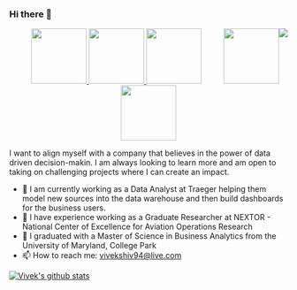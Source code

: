 
### Hi there 👋
<!--

**vshiv667/Vivek_Readme** is a ✨ _special_ ✨ repository because its `README.md` (this file) appears on your GitHub profile.

-->

<p align="center">
  <img src="https://github.com/vshiv667/vshiv667/blob/main/intro.jpg", style="border:0px;margin:0px;float:right" />
</p>



<p align="center">
  <a href="mailto: vivekshiv94@live.com">
  <img src="https://github.com/vshiv667/vshiv667/blob/main/email.png", style="border:0px;margin:0px;float:right" height = "100" width="100"/>
  </a>


  <a href="https://www.linkedin.com/in/viveksivarama">
  <img src="https://github.com/vshiv667/vshiv667/blob/main/linkedin2.png" style=”float:right” height = "100" width="100" />
  </a>
                                                                                      
  <a href="https://public.tableau.com/profile/vshiv667#!">
  <img src="https://github.com/vshiv667/vshiv667/blob/main/tableau.jpg", style=”float:right”/ height = "100" width="100">
  </a>
  
  <a href="https://www.hackerrank.com/mendis_vivek99">
  <img src="https://github.com/vshiv667/vshiv667/blob/main/hackerrank.jpeg", style=”float:right”/ height = "100" width="100">
  </a>
  
  <a href="https://viveksivalingam.com">
  <img src="https://github.com/vshiv667/vshiv667/blob/main/website.png", style=”float:right”/ height = "100" width="100">
  </a>
  
  
</p>


I want to align myself with a company that believes in the power of data driven decision-makin. I am always looking to learn more and am open to taking on challenging projects where I can create an impact.

- 🔭 I am currently working as a Data Analyst at Traeger helping them model new sources into the data warehouse and then build dashboards for the business users.
- 🔭 I have experience working as a Graduate Researcher at NEXTOR - National Center of Excellence for Aviation Operations Research
- 🌱 I graduated with a Master of Science in Business Analytics from the University of Maryland, College Park
- 📫 How to reach me: vivekshiv94@live.com

[![Vivek's github stats](https://github-readme-stats.vercel.app/api?username=vshiv667)](https://github.com/anuraghazra/github-readme-stats)
	
 
